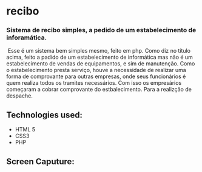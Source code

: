 # recibo
### Sistema de recibo simples, a pedido de um estabelecimento de inforamática.

&nbsp;Esse é um sistema bem simples mesmo, feito em php. Como diz no título acima, feito a padido de um estabelecimento de informática
mas não é um estabelecimento de vendas de equipamentos, e sim de manutenção. Como o estabelecimento presta serviço, houve a necessidade
de realizar uma forma de comprovante para outras empresas, onde seus funcionários é quem realiza todos os tramites necessários. Com isso 
os empresários começaram a cobrar comprovante do estbalecimento. Para a realizção de despache.

## Technologies used:
<ul>
  <li>HTML 5</li>
  <li>CSS3</li>
  <li>PHP</li>
</ul>

## Screen Caputure:




